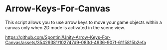 # Arrow-Keys-For-Canvas
This script allows you to use arrow keys to move your game objects within a canvas only when 2D mode is activated in the scene view.

https://github.com/Spontini/Unity-Arrow-Keys-For-Canvas/assets/35429381/102747d9-083d-4936-907f-6115815b2efa

